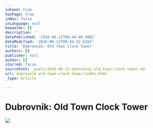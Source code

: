 ```yaml
---
inFeed: true
hasPage: true
inNav: false
inLanguage: null
keywords: []
description: ''
datePublished: '2016-06-12T08:44:46.908Z'
dateModified: '2016-06-12T08:44:32.626Z'
title: 'Dubrovnik: Old Town Clock Tower'
authors: []
publisher: null
author: []
starred: false
sourcePath: _posts/2016-06-12-dubrovnik-old-town-clock-tower.md
url: dubrovnik-old-town-clock-tower/index.html
_type: Article

---
```

# Dubrovnik: Old Town Clock Tower
![](https://the-grid-user-content.s3-us-west-2.amazonaws.com/e8442354-317f-4be3-9ed7-7021c454c43b.jpg)